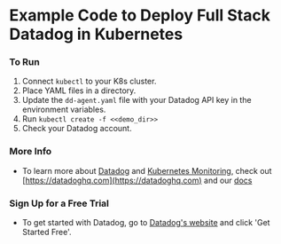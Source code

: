 # Example Code to Deploy Full Stack Datadog in Kubernetes

### To Run

1. Connect `kubectl` to your K8s cluster.
2. Place YAML files in a directory.
3. Update the `dd-agent.yaml` file with your Datadog API key in the environment variables.
4. Run `kubectl create -f <<demo_dir>>`
5. Check your Datadog account.

### More Info

- To learn more about [Datadog](https://datadoghq.com) and [Kubernetes Monitoring](https://docs.datadoghq.com/agent/kubernetes/), check out [https://datadoghq.com](https://datadoghq.com) and our [docs](https://docs.datadoghq.com)

### Sign Up for a Free Trial

- To get started with Datadog, go to [Datadog's website](https://datadoghq.com) and click 'Get Started Free'.
